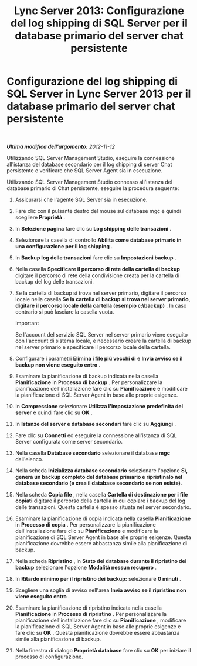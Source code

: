 ﻿---
title: 'Lync Server 2013: Configurazione del log shipping di SQL Server per il database primario del server chat persistente'
TOCTitle: Configurazione del log shipping di SQL Server per il database primario del server chat persistente
ms:assetid: 088ea1c2-d592-4a11-b3b8-f1e2f8beae93
ms:mtpsurl: https://technet.microsoft.com/it-it/library/JJ204653(v=OCS.15)
ms:contentKeyID: 49299600
ms.date: 08/24/2015
mtps_version: v=OCS.15
ms.translationtype: HT
---

# Configurazione del log shipping di SQL Server in Lync Server 2013 per il database primario del server chat persistente

 

_**Ultima modifica dell'argomento:** 2012-11-12_

Utilizzando SQL Server Management Studio, eseguire la connessione all'istanza del database secondario per il log shipping di server Chat persistente e verificare che SQL Server Agent sia in esecuzione.

Utilizzando SQL Server Management Studio connesso all'istanza del database primario di Chat persistente, eseguire la procedura seguente:

1.  Assicurarsi che l'agente SQL Server sia in esecuzione.

2.  Fare clic con il pulsante destro del mouse sul database mgc e quindi scegliere **Proprietà** .

3.  In **Selezione pagina** fare clic su **Log shipping delle transazioni** .

4.  Selezionare la casella di controllo **Abilita come database primario in una configurazione per il log shipping** .

5.  In **Backup log delle transazioni** fare clic su **Impostazioni backup** .

6.  Nella casella **Specificare il percorso di rete della cartella di backup** digitare il percorso di rete della condivisione creata per la cartella di backup del log delle transazioni.

7.  Se la cartella di backup si trova nel server primario, digitare il percorso locale nella casella **Se la cartella di backup si trova nel server primario, digitare il percorso locale della cartella (esempio c:\\backup)** . In caso contrario si può lasciare la casella vuota.
    
    > [!important]  
    > Se l'account del servizio SQL Server nel server primario viene eseguito con l'account di sistema locale, è necessario creare la cartella di backup nel server primario e specificare il percorso locale della cartella.

8.  Configurare i parametri **Elimina i file più vecchi di** e **Invia avviso se il backup non viene eseguito entro** .

9.  Esaminare la pianificazione di backup indicata nella casella **Pianificazione** in **Processo di backup** . Per personalizzare la pianificazione dell'installazione fare clic su **Pianificazione** e modificare la pianificazione di SQL Server Agent in base alle proprie esigenze.

10. In **Compressione** selezionare **Utilizza l'impostazione predefinita del server** e quindi fare clic su **OK** .

11. In **Istanze del server e database secondari** fare clic su **Aggiungi** .

12. Fare clic su **Connetti** ed eseguire la connessione all'istanza di SQL Server configurata come server secondario.

13. Nella casella **Database secondario** selezionare il database **mgc** dall'elenco.

14. Nella scheda **Inizializza database secondario** selezionare l'opzione **Sì, genera un backup completo del database primario e ripristinalo nel database secondario (e crea il database secondario se non esiste)**.

15. Nella scheda **Copia file** , nella casella **Cartella di destinazione per i file copiati** digitare il percorso della cartella in cui copiare i backup del log delle transazioni. Questa cartella è spesso situata nel server secondario.

16. Esaminare la pianificazione di copia indicata nella casella **Pianificazione** in **Processo di copia** . Per personalizzare la pianificazione dell'installazione fare clic su **Pianificazione** e modificare la pianificazione di SQL Server Agent in base alle proprie esigenze. Questa pianificazione dovrebbe essere abbastanza simile alla pianificazione di backup.

17. Nella scheda **Ripristino** , in **Stato del database durante il ripristino dei backup** selezionare l'opzione **Modalità nessun recupero** .

18. In **Ritardo minimo per il ripristino dei backup:** selezionare **0 minuti** .

19. Scegliere una soglia di avviso nell'area **Invia avviso se il ripristino non viene eseguito entro** .

20. Esaminare la pianificazione di ripristino indicata nella casella **Pianificazione** in **Processo di ripristino** . Per personalizzare la pianificazione dell'installazione fare clic su **Pianificazione** , modificare la pianificazione di SQL Server Agent in base alle proprie esigenze e fare clic su **OK** . Questa pianificazione dovrebbe essere abbastanza simile alla pianificazione di backup.

21. Nella finestra di dialogo **Proprietà database** fare clic su **OK** per iniziare il processo di configurazione.

